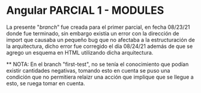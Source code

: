 # Angular PARCIAL 1 - MODULES
La presente "*branch*" fue creada para el primer parcial, en fecha 08/23/21 donde fue terminado, sin embargo existía un error con la dirección de import que causaba un pequeño bug que no afectaba a la estructuración de la arquitectura, dicho error fue corregido el día 08/24/21 además de que se agrego un esquema en HTML utilizando dicha arquitectura.

** NOTA: En el branch "first-test", no se tenía el conocimiento que podían existir cantidades negativas, tomando esto en cuenta se puso una condición que no permitiera relaizr una acción que implique que se llegue a esto, se ruega tomar en cuenta.
